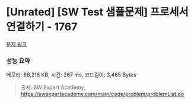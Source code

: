 # [Unrated] [SW Test 샘플문제] 프로세서 연결하기 - 1767 

[문제 링크](https://swexpertacademy.com/main/code/problem/problemDetail.do?contestProbId=AV4suNtaXFEDFAUf) 

### 성능 요약

메모리: 88,216 KB, 시간: 267 ms, 코드길이: 3,465 Bytes



> 출처: SW Expert Academy, https://swexpertacademy.com/main/code/problem/problemList.do